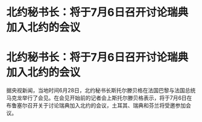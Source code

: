 # 北约秘书长：将于7月6日召开讨论瑞典加入北约的会议

# 北约秘书长：将于7月6日召开讨论瑞典加入北约的会议

据央视新闻，当地时间6月28日，北约秘书长斯托尔滕贝格在法国巴黎与法国总统马克龙举行了会见。在会见开始前的记者会上斯托尔滕贝格表示，将于7月6日在布鲁塞尔召开关于讨论瑞典加入北约的会议，土耳其、瑞典和芬兰将受邀参加会议。

